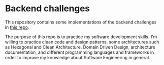 # Backend challenges

This repository contains some implementations of the backend challenges in [this repo](https://github.com/CollabCodeTech/backend-challenges).

The purpose of this repo is to practice my software development skills. I'm willing to practice clean code and design patterns, some architectures such as Hexagonal and Clean Architecture, Domain Driven Design, architecture documentation, and different programming languages and frameworks in order to improve my knowledge about Software Engineering in general.


